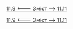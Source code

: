[11.9 <--- ](11_9.md) [   Зміст   ](README.md) [--> 11.11](11_11.md)



[11.9 <--- ](11_9.md) [   Зміст   ](README.md) [--> 11.11](11_11.md)